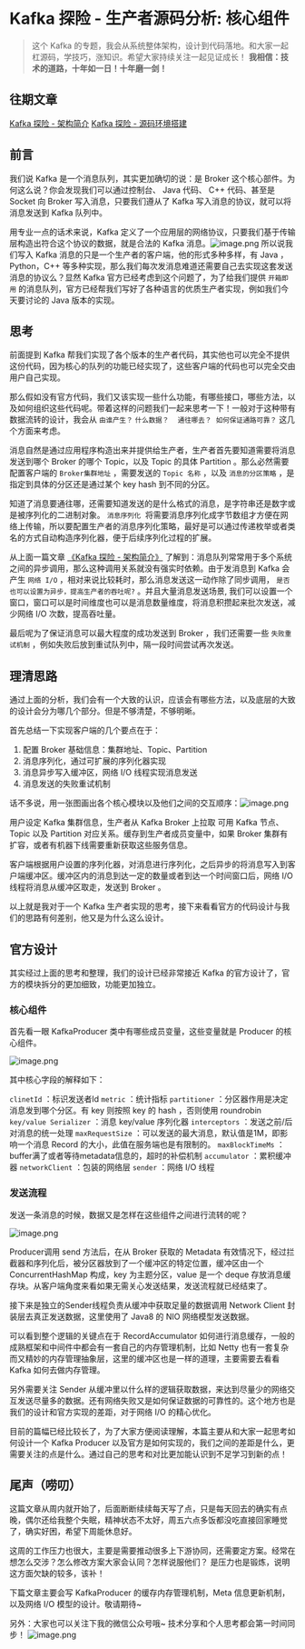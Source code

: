 # Kafka 探险 -  生产者源码分析: 核心组件

> 这个 Kafka 的专题，我会从系统整体架构，设计到代码落地。和大家一起杠源码，学技巧，涨知识。希望大家持续关注一起见证成长！
> **我相信：技术的道路，十年如一日！十年磨一剑！**



## 往期文章


[Kafka 探险 - 架构简介](https://mp.weixin.qq.com/s/MBvXz5OJypUtJy3BqkRJ1w)
[Kafka 探险 - 源码环境搭建](https://mp.weixin.qq.com/s/Vu7EZJl529UVNGOrRZa4jQ)


## 前言


我们说 Kafka 是一个消息队列，其实更加确切的说：是 Broker 这个核心部件。为何这么说？你会发现我们可以通过控制台、 Java 代码、 C++ 代码、甚至是 Socket 向 Broker 写入消息，只要我们遵从了 Kafka 写入消息的协议，就可以将消息发送到 Kafka 队列中。


用专业一点的话术来说，Kafka 定义了一个应用层的网络协议，只要我们基于传输层构造出符合这个协议的数据，就是合法的 Kafka 消息。![image.png](https://cdn.nlark.com/yuque/0/2021/png/171275/1610854581291-8134c371-cf23-48d4-a48d-be40b19de139.png#align=left&display=inline&height=540&margin=%5Bobject%20Object%5D&name=image.png&originHeight=1080&originWidth=1920&size=281355&status=done&style=none&width=960)
所以说我们写入 Kafka 消息的只是一个生产者的客户端，他的形式多种多样，有 Java ，Python，C++ 等多种实现，那么我们每次发消息难道还需要自己去实现这套发送消息的协议么？显然 Kafka 官方已经考虑到这个问题了，为了给我们提供 `开箱即用` 的消息队列，官方已经帮我们写好了各种语言的优质生产者实现，例如我们今天要讨论的 Java 版本的实现。


## 思考


前面提到 Kafka 帮我们实现了各个版本的生产者代码，其实他也可以完全不提供这份代码，因为核心的队列的功能已经实现了，这些客户端的代码也可以完全交由用户自己实现。


那么假如没有官方代码，我们又该实现一些什么功能，有哪些接口，哪些方法，以及如何组织这些代码呢。带着这样的问题我们一起来思考一下！一般对于这种带有数据流转的设计，我会从 `由谁产生？`  `什么数据？`    `通往哪去？`   `如何保证通路可靠？` 这几个方面来考虑。


消息自然是通过应用程序构造出来并提供给生产者，生产者首先要知道需要将消息发送到哪个 Broker 的哪个 Topic，以及 Topic 的具体 Partition 。那么必然需要配置客户端的  `Broker集群地址` ，需要发送的 `Topic 名称` ，以及 `消息的分区策略` ，是指定到具体的分区还是通过某个 key hash 到不同的分区。

知道了消息要通往哪，还需要知道发送的是什么格式的消息，是字符串还是数字或是被序列化的二进制对象。 `消息序列化`  将需要消息序列化成字节数组才方便在网络上传输，所以要配置生产者的消息序列化策略，最好是可以通过传递枚举或者类名的方式自动构造序列化器，便于后续序列化过程的扩展。


从上面一篇文章 [《Kafka 探险 - 架构简介》](https://mp.weixin.qq.com/s?__biz=MzI3OTUwNjk2Mg==&mid=2247483681&idx=1&sn=4c05da3526010684bcaea3af9b0edda7&chksm=eb47f85cdc30714ace65fa1eabdb056fec217e55c628d87933ca4341aaac3f6ed6dd0e339e12&token=73482671&lang=zh_CN#rd) 了解到：消息队列常常用于多个系统之间的异步调用，那么这种调用关系就没有强实时依赖。由于发消息到 Kafka 会产生 `网络 I/O` ，相对来说比较耗时，那么消息发送这一动作除了同步调用， `是否也可以设置为异步，提高生产者的吞吐呢?` 。并且大量消息发送场景, 我们可以设置一个窗口，窗口可以是时间维度也可以是消息数量维度，将消息积攒起来批次发送，减少网络 I/O 次数，提高吞吐量。


最后呢为了保证消息可以最大程度的成功发送到 Broker ，我们还需要一些 `失败重试机制` ，例如失败后放到重试队列中，隔一段时间尝试再次发送。


## 理清思路


通过上面的分析，我们会有一个大致的认识，应该会有哪些方法，以及底层的大致的设计会分为哪几个部分。但是不够清楚，不够明晰。


首先总结一下实现客户端的几个要点在于：

1. 配置 Broker 基础信息：集群地址、Topic、Partition
1. 消息序列化，通过可扩展的序列化器实现
1. 消息异步写入缓冲区，网络 I/O 线程实现消息发送
1. 消息发送的失败重试机制



话不多说，用一张图画出各个核心模块以及他们之间的交互顺序：![image.png](https://cdn.nlark.com/yuque/0/2021/png/171275/1610872577765-253a8871-3f71-4679-b1fc-c575054ffe4d.png#align=left&display=inline&height=540&margin=%5Bobject%20Object%5D&name=image.png&originHeight=1080&originWidth=1920&size=282624&status=done&style=none&width=960)






用户设定 Kafka 集群信息，生产者从 Kafka Broker 上拉取 可用 Kafka 节点、Topic 以及 Partition 对应关系。缓存到生产者成员变量中，如果 Broker 集群有扩容，或者有机器下线需要重新获取这些服务信息。


客户端根据用户设置的序列化器，对消息进行序列化，之后异步的将消息写入到客户端缓冲区。缓冲区内的消息到达一定的数量或者到达一个时间窗口后，网络 I/O 线程将消息从缓冲区取走，发送到 Broker 。


以上就是我对于一个 Kafka 生产者实现的思考，接下来看看官方的代码设计与我们的思路有何差别，他又是为什么这么设计。


## 官方设计


其实经过上面的思考和整理，我们的设计已经非常接近  Kafka 的官方设计了，官方的模块拆分的更加细致，功能更加独立。


### 核心组件


首先看一眼 KafkaProducer 类中有哪些成员变量，这些变量就是 Producer 的核心组件。


![image.png](https://cdn.nlark.com/yuque/0/2021/png/171275/1610875067431-2eb7521c-dccc-4f78-b97c-34a85e1e3d9a.png#align=left&display=inline&height=491&margin=%5Bobject%20Object%5D&name=image.png&originHeight=934&originWidth=1112&size=493386&status=done&style=none&width=585)




其中核心字段的解释如下：


`clinetId` ：标识发送者Id
`metric` ：统计指标
`partitioner` ：分区器作用是决定消息发到哪个分区。有 key 则按照 key 的 hash ，否则使用 roundrobin
`key/value Serializer` ：消息 key/value 序列化器
`interceptors` ：发送之前/后对消息的统一处理
`maxRequestSize` ：可以发送的最大消息，默认值是1M，即影响一个消息 Record 的大小，此值在服务端也是有限制的。
`maxBlockTimeMs` ：buffer满了或者等待metadata信息的，超时的补偿机制
`accumulator` ：累积缓冲器
`networkClient` ：包装的网络层
`sender` ：网络 I/O 线程


### 发送流程


发送一条消息的时候，数据又是怎样在这些组件之间进行流转的呢？


![image.png](https://cdn.nlark.com/yuque/0/2021/png/171275/1610877888481-03b77de5-ee4f-4675-a1e4-898ae597b4b5.png#align=left&display=inline&height=540&margin=%5Bobject%20Object%5D&name=image.png&originHeight=1080&originWidth=1920&size=353629&status=done&style=none&width=960)


Producer调用 send 方法后，在从 Broker 获取的 Metadata 有效情况下，经过拦截器和序列化后，被分区器放到了一个缓冲区的特定位置，缓冲区由一个 ConcurrentHashMap 构成，key 为主题分区，value 是一个 deque 存放消息缓存块。从客户端角度来看如果无需关心发送结果，发送流程就已经结束了。


接下来是独立的Sender线程负责从缓冲中获取足量的数据调用 Network Client 封装层去真正发送数据，这里使用了 Java8 的 NIO 网络模型发送数据。


可以看到整个逻辑的关键点在于 RecordAccumulator 如何进行消息缓存，一般的成熟框架和中间件中都会有一套自己的内存管理机制，比如 Netty 也有一套复杂而又精妙的内存管理抽象层，这里的缓冲区也是一样的道理，主要需要去看看 Kafka 如何去做内存管理。

另外需要关注 Sender 从缓冲里以什么样的逻辑获取数据，来达到尽量少的网络交互发送尽量多的数据。还有网络失败又是如何保证数据的可靠性的。这个地方也是我们的设计和官方实现的差距，对于网络 I/O 的精心优化。


目前的篇幅已经比较长了，为了大家方便阅读理解，本篇主要从和大家一起思考如何设计一个 Kafka Producer 以及官方是如何实现的，我们之间的差距是什么，更需要关注的点是什么。通过自己的思考和对比更加能认识到不足学习到新的点！


## 尾声（唠叨）


这篇文章从周内就开始了，后面断断续续每天写了点，只是每天回去的确实有点晚，偶尔还给我整个失眠，精神状态不太好，周五六点多饭都没吃直接回家睡觉了，确实好困，希望下周能休息好。

这周的工作压力也很大，主要是需要推动很多上下游协同，还需要定方案。经常在想怎么交涉？怎么修改方案大家会认同？怎样说服他们？ 是压力也是锻炼，说明这方面欠缺的较多，该补！


下篇文章主要会写 KafkaProducer 的缓存内存管理机制，Meta 信息更新机制，以及网络 I/O 模型的设计。敬请期待~


另外：大家也可以关注下我的微信公众号哦~ 技术分享和个人思考都会第一时间同步！
![image.png](https://cdn.nlark.com/yuque/0/2021/png/171275/1610289331606-52e03a47-f431-4b20-8b57-6a4cc0f70345.png#align=left&display=inline&height=430&margin=%5Bobject%20Object%5D&name=image.png&originHeight=430&originWidth=430&size=69429&status=done&style=none&width=430)

